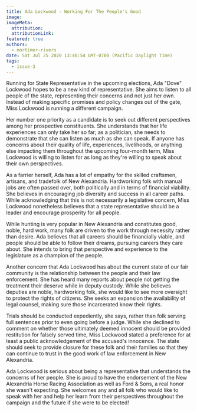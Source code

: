 ```yaml
---
title: Ada Lockwood - Working For The People's Good
image:
imageMeta:
  attribution:
  attributionLink:
featured: true
authors: 
  - mortimer-rivers
date: Sat Jul 25 2020 13:46:54 GMT-0700 (Pacific Daylight Time)
tags:
  - issue-3
---
```


Running for State Representative in the upcoming elections, Ada "Dove" Lockwood hopes to be a new kind 
of representative. She aims to listen to all people of the state, representing their concerns and 
not just her own. Instead of making specific promises and policy changes out of the gate, Miss Lockwood 
is running a different campaign.

Her number one priority as a candidate is to seek out different perspectives among her prospective 
constituents. She understands that her life experiences can only take her so far; as a politician, 
she needs to demonstrate that she can listen as much as she can speak. If anyone has concerns about 
their quality of life, experiences, livelihoods, or anything else impacting them throughout the 
upcoming four-month term, Miss Lockwood is willing to listen for as long as they're willing to speak 
about their own perspectives.

As a farrier herself, Ada has a lot of empathy for the skilled craftsmen, artisans, and tradefolk of 
New Alexandria. Hardworking folk with manual jobs are often passed over, both politically and in terms 
of financial viability. She believes in encouraging job diversity and success in all career paths. 
While acknowledging that this is not necessarily a legislative concern, Miss Lockwood nonetheless 
believes that a state representative should be a leader and encourage prosperity for all people.

While hunting is very popular in New Alexandria and constitutes good, noble, hard work, many folk are 
driven to the work through necessity rather than desire. Ada believes that all careers should be 
financially viable, and people should be able to follow their dreams, pursuing careers they care about. 
She intends to bring that perspective and experience to the legislature as a champion of the people.

Another concern that Ada Lockwood has about the current state of our fair community is the relationship 
between the people and their law enforcement. She has heard many reports about people not getting the 
treatment their deserve while in deputy custody. While she believes deputies are noble, hardworking 
folk, she would like to see more oversight to protect the rights of citizens. She seeks an expansion 
the availability of legal counsel, making sure those incarcerated know their rights.

Trials should be conducted expediently, she says, rather than folk serving full sentences prior to 
even going before a judge. While she declined to comment on whether those ultimately deemed innocent 
should be provided restitution for falsely served time, Miss Lockwood stated a preference for at least 
a public acknowledgement of the accused's innocence. The state should seek to provide closure for 
these folk and their families so that they can continue to trust in the good work of law enforcement in 
New Alexandria.

Ada Lockwood is serious about being a representative that understands the concerns of her people. She 
is proud to have the endorsement of the New Alexandria Horse Racing Association as well as Ford & Sons, 
a real honor she wasn't expecting. She welcomes any and all folk who would like to speak with her 
and help her learn from their perspectives throughout the campaign and the future if she were to be 
elected! 
